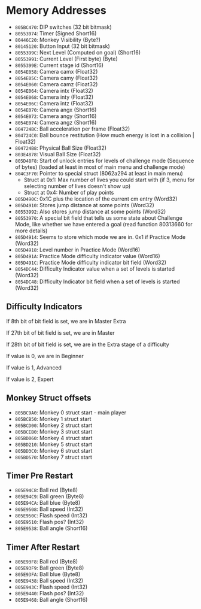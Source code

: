 Memory Addresses
================

- `805BC470`: DIP switches (32 bit bitmask)
- `80553974`: Timer (Signed Short16)
- `80446C20`: Monkey Visibility (Byte?)
- `80145120`: Button Input (32 bit bitmask)
- `8055399C`: Next Level (Computed on goal) (Short16)
- `80553991`: Current Level (First byte) (Byte)
- `8055399E`: Current stage id (Short16)
- `8054E058`: Camera camx (Float32)
- `8054E05C`: Camera camy (Float32)
- `8054E060`: Camera camz (Float32)
- `8054E064`: Camera intx (Float32)
- `8054E068`: Camera inty (Float32)
- `8054E06C`: Camera intz (Float32)
- `8054E070`: Camera angx (Short16)
- `8054E072`: Camera angy (Short16)
- `8054E074`: Camera angz (Short16)
- `804724BC`: Ball acceleration per frame (Float32)
- `804724C0`: Ball bounce restitution (How much energy is lost in a collision | Float32)
- `804724B8`: Physical Ball Size (Float32)
- `803E4878`: Visual Ball Size (Float32)
- `805D48F8`: Start of unlock entries for levels of challenge mode (Sequence of bytes) (loaded at least in most of main menu and challenge mode)
- `804C3F70`: Pointer to special struct (8062a294 at least in main menu)
  * Struct at 0x1: Max number of lives you could start with (if 3, menu for selecting number of lives doesn't show up)
  * Struct at 0x4: Number of play points
- `805D490C`: 0x1C plus the location of the current cm entry (Word32)
- `805D4910`: Stores jump distance at some points (Word32)
- `80553992`: Also stores jump distance at some points (Word32)
- `80553970`: A special bit field that tells us some state about Challenge Mode, like whether we have entered a goal (read function 80313660 for more details)
- `805D4914`: Seems to store which mode we are in. 0x1 if Practice Mode (Word32)
- `805D4918`: Level number in Practice Mode (Word16)
- `805D491A`: Practice Mode difficulty indicator value (Word16)
- `805D491C`: Practice Mode difficulty indicator bit field (Word32)
- `8054DC44`: Difficulty Indicator value when a set of levels is started (Word32)
- `8054DC48`: Difficulty Indicator bit field when a set of levels is started (Word32)

## Difficulty Indicators

If 8th bit of bit field is set, we are in Master Extra

If 27th bit of bit field is set, we are in Master

If 28th bit of bit field is set, we are in the Extra stage of a difficulty

If value is 0, we are in Beginner

If value is 1, Advanced

If value is 2, Expert

## Monkey Struct offsets

- `805BC9A0`: Monkey 0 struct start - main player
- `805BCB50`: Monkey 1 struct start
- `805BCD00`: Monkey 2 struct start
- `805BCEB0`: Monkey 3 struct start
- `805BD060`: Monkey 4 struct start
- `805BD210`: Monkey 5 struct start
- `805BD3C0`: Monkey 6 struct start
- `805BD570`: Monkey 7 struct start

## Timer Pre Restart

- `805E94C8`: Ball red (Byte8)
- `805E94C9`: Ball green (Byte8)
- `805E94CA`: Ball blue (Byte8)
- `805E9508`: Ball speed (Int32)
- `805E950C`: Flash speed (Int32)
- `805E9510`: Flash pos? (Int32)
- `805E9538`: Ball angle (Short16)

## Timer After Restart

- `805E93F8`: Ball red (Byte8)
- `805E93F9`: Ball green (Byte8)
- `805E93FA`: Ball blue (Byte8)
- `805E9438`: Ball speed (Int32)
- `805E943C`: Flash speed (Int32)
- `805E9440`: Flash pos? (Int32)
- `805E9468`: Ball angle (Short16)

